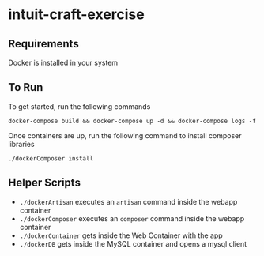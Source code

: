 # intuit-craft-exercise

## Requirements

Docker is installed in your system

## To Run

To get started, run the following commands

```
docker-compose build && docker-compose up -d && docker-compose logs -f
````

Once containers are up, run the following command to install composer libraries

```
./dockerComposer install
```

## Helper Scripts

* `./dockerArtisan` executes an `artisan` command inside the webapp container
* `./dockerComposer` executes an `composer` command inside the webapp container
* `./dockerContainer` gets inside the Web Container with the app
* `./dockerDB` gets inside the MySQL container and opens a mysql client
